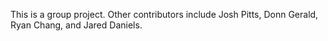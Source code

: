 This is a group project. Other contributors include Josh Pitts, Donn Gerald, Ryan Chang, and Jared Daniels.
